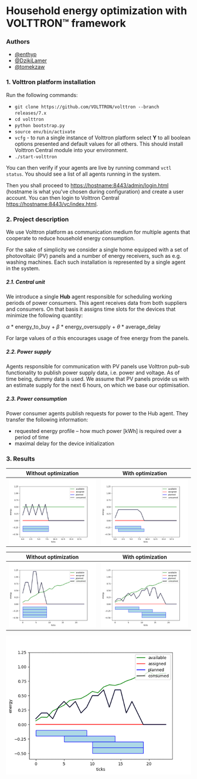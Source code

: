 # Household energy optimization with VOLTTRON™ framework

### Authors
* [@enthyp](https://github.com/enthyp)
* [@DzikiLamer](https://github.com/DzikiLamer)
* [@tomekzaw](https://github.com/tomekzaw)

### 1. Volttron platform installation
Run the following commands:
 * `git clone https://github.com/VOLTTRON/volttron --branch releases/7.x`
 * `cd volttron`
 * `python bootstrap.py`
 * `source env/bin/activate`
 * `vcfg` - to run a single instance of Volttron platform select **Y** to all boolean options presented and default values for all others. This should install Volttron Central module into your environment.
 * `./start-volttron`

You can then verify if your agents are live by running command `vctl status`. You should see a list of all agents running in the system.

Then you shall proceed to [https://hostname:8443/admin/login.html](https://hostname:8443/admin/login.html) (hostname is what you've chosen during configuration) and create a user account. You can then login to Volttron Central [https://hostname:8443/vc/index.html](https://hostname:8443/vc/index.html).

### 2. Project description
We use Volttron platform as communication medium for multiple agents that cooperate to reduce household energy consumption.

For the sake of simplicity we consider a single home equipped with a set of photovoltaic (PV) panels and a number of energy receivers, such as e.g. washing machines. Each such installation is represented by a single agent in the system.

##### 2.1. Central unit
We introduce a single **Hub** agent responsible for scheduling working periods of power consumers. This agent receives data from both suppliers and consumers. On that basis it assigns time slots for the devices that minimize the following quantity:

*α* * energy_to_buy + *β* * energy_oversupply + *θ* * average_delay

For large values of *α* this encourages usage of free energy from the panels.

##### 2.2. Power supply
Agents responsible for communication with PV panels use Volttron pub-sub functionality to publish power supply data, i.e. power and voltage. As of time being, dummy data is used. We assume that PV panels provide us with an estimate supply for the next 6 hours, on which we base our optimisation.

##### 2.3. Power consumption
Power consumer agents publish requests for power to the Hub agent. They transfer the following information:
 * requested energy profile – how much power [kWh] is required over a period of time
 * maximal delay for the device initialization

### 3. Results

Without optimization | With optimization
-- | --
| ![](img/example_complementary_before.png) | ![](img/example_complementary_after.png) |

Without optimization | With optimization
-- | --
| ![](img/example_washing_before.png) | ![](img/example_washing_after_000.png) |

![](img/example_washing.gif)
